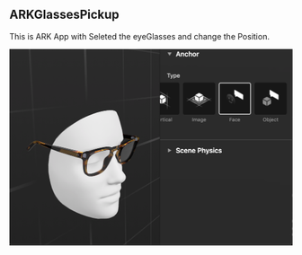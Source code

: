 ## ARKGlassesPickup
This is ARK App with Seleted the eyeGlasses and change the Position.

![](GlassSelectionDemo/Images/imag1.png)





